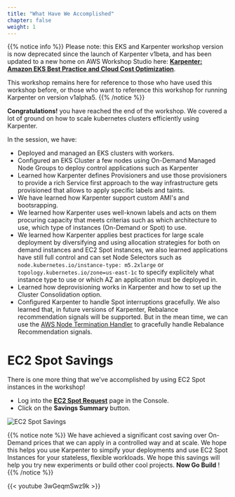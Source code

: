 ```yaml
---
title: "What Have We Accomplished"
chapter: false
weight: 1
---
```


{{% notice info %}}
Please note: this EKS and Karpenter workshop version is now deprecated since the launch of Karpenter v1beta, and has been updated to a new home on AWS Workshop Studio here: **[Karpenter: Amazon EKS Best Practice and Cloud Cost Optimization](https://catalog.us-east-1.prod.workshops.aws/workshops/f6b4587e-b8a5-4a43-be87-26bd85a70aba)**.

This workshop remains here for reference to those who have used this workshop before, or those who want to reference this workshop for running Karpenter on version v1alpha5.
{{% /notice %}}

**Congratulations!** you have reached the end of the workshop. We covered a lot of ground on how to scale kubernetes clusters efficiently using Karpenter.

In the session, we have:

- Deployed and managed an EKS clusters with workers.
- Configured an EKS Cluster a few nodes using On-Demand Managed Node Groups to deploy control applications such as Karpenter
- Learned how Karpenter defines Provisioners and use those provisioners to provide a rich Service first approach to the way infrastructure gets provisioned that allows to apply specific labels and taints.
- We have learned how Karpenter support custom AMI's and bootsrapping.
- We learned how Karpenter uses well-known labels and acts on them procuring capacity that meets criterias such as which architecture to use, which type of instances (On-Demand or Spot) to use.
- We learned how Karpenter applies best practices for large scale deployment by diversifying and using allocation strategies for both on demand instances and EC2 Spot instances, we also learned applications have still full control and can set Node Selectors such as `node.kubernetes.io/instance-type: m5.2xlarge` or `topology.kubernetes.io/zone=us-east-1c` to specify explicitely what instance type to use or which AZ an application must be deployed in.
- Learned how deprovisioning works in Karpenter and how to set up the Cluster Consolidation option.
- Configured Karpenter to handle Spot interruptions gracefully. We also learned that, in future versions of Karpenter, Rebalance recommendation signals will be supported. But in the mean time, we can use the [AWS Node Termination Handler](https://github.com/aws/aws-node-termination-handler) to gracefully handle Rebalance Recommendation signals.
 
# EC2 Spot Savings 

There is one more thing that we've accomplished by using EC2 Spot instances in the workshop!

  * Log into the **[EC2 Spot Request](https://console.aws.amazon.com/ec2sp/v1/spot/home)** page in the Console.
  * Click on the **Savings Summary** button.

![EC2 Spot Savings](/images/spot_savings_summary.png)

{{% notice note %}}
We have achieved a significant cost saving over On-Demand prices that we can apply in a controlled way and at scale. We hope this helps you use Karpenter to simpify your deployments and use EC2 Spot Instances for your stateless, flexible workloads. We hope this savings will help you try new experiments or build other cool projects. **Now Go Build** !
{{% /notice %}}

{{< youtube 3wGeqmSwz9k >}}